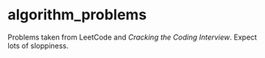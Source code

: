 # algorithm_problems

Problems taken from LeetCode and *Cracking the Coding Interview*. Expect lots of sloppiness.
